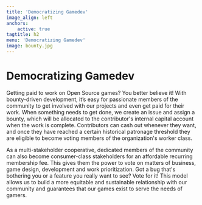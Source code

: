 ```yaml
---
title: 'Democratizing Gamedev'
image_align: left
anchors:
    active: true
tagtitle: h2
menu: 'Democratizing Gamedev'
image: bounty.jpg
---
```


# **Democratizing Gamedev**

Getting paid to work on Open Source games? You better believe it! With bounty-driven development, it’s easy for passionate members of the community to get involved with our projects and even get paid for their work. When something needs to get done, we create an issue and assign a bounty, which will be allocated to the contributor's internal capital account when the work is complete. Contributors can cash out whenever they want, and once they have reached a certain historical patronage threshold they are eligible to become voting members of the organization's worker class.

As a multi-stakeholder cooperative, dedicated members of the community can also become consumer-class stakeholders for an affordable recurring membership fee. This gives them the power to vote on matters of business, game design, development and work prioritization. Got a bug that's bothering you or a feature you really want to see? Vote for it! This model allows us to build a more equitable and sustainable relationship with our community and guarantees that our games exist to serve the needs of gamers.
